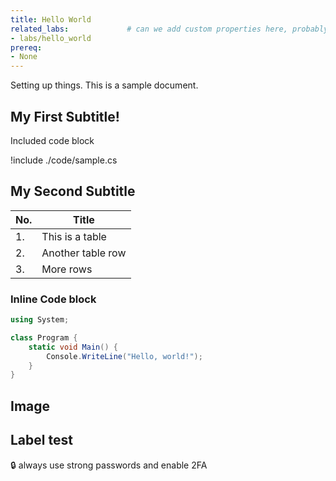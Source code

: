 ```yaml
---
title: Hello World
related_labs:             # can we add custom properties here, probably?
- labs/hello_world
prereq:
- None
---
```



Setting up things. This is a sample document.


## My First Subtitle!

Included code block

!include ./code/sample.cs


## My Second Subtitle

| No. | Title |
| --- | --- | 
| 1. | This is a table |
| 2. | Another table row |
| 3. | More rows |


### Inline Code block

```csharp
using System;

class Program {
    static void Main() {
        Console.WriteLine("Hello, world!");
    }
}
```

## Image

<!-- ![sample image](image.jpg) -->
 
## Label test

:lock: always use strong passwords and enable 2FA